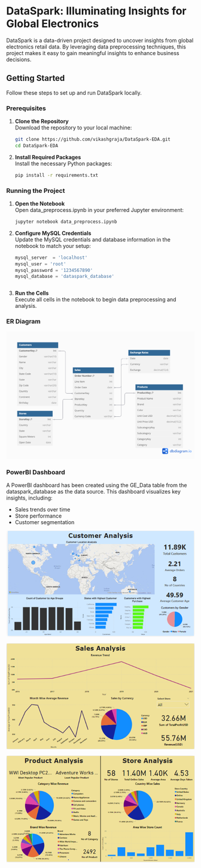 # DataSpark: Illuminating Insights for Global Electronics

DataSpark is a data-driven project designed to uncover insights from global electronics retail data. By leveraging data preprocessing techniques, this project makes it easy to gain meaningful insights to enhance business decisions.

## Getting Started

Follow these steps to set up and run DataSpark locally.

### Prerequisites

1. **Clone the Repository**  
   Download the repository to your local machine:
   ```bash
   git clone https://github.com/vikashgraja/DataSpark-EDA.git
   cd DataSpark-EDA
   ``` 

2. **Install Required Packages**  
   Install the necessary Python packages:
   ```bash
   pip install -r requirements.txt
   ``` 

###  Running the Project

1. **Open the Notebook**  
   Open data_preprocess.ipynb in your preferred Jupyter environment:
   ```bash
   jupyter notebook data_preprocess.ipynb
   ``` 
   
2. **Configure MySQL Credentials**  
   Update the MySQL credentials and database information in the notebook to match your setup:
   ```python
   mysql_server  = 'localhost'
   mysql_user = 'root'
   mysql_password = '1234567890'
   mysql_database = 'dataspark_database'
   ``` 
      ``` 
   
3. **Run the Cells**  
   Execute all cells in the notebook to begin data preprocessing and analysis.

### ER Diagram

![ER Diagram](DataSpark_Sales.png)

###  PowerBI Dashboard

A PowerBI dashboard has been created using the GE_Data table from the dataspark_database as the data source. This dashboard visualizes key insights, including:

- Sales trends over time
- Store performance
- Customer segmentation

![screenshot_1](screenshots/page_1.png)

![screenshot_2](screenshots/page_2.png)

![screenshot_3](screenshots/page_3.png)